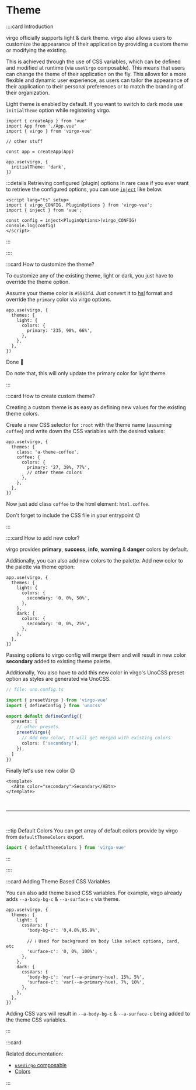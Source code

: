 # Theme

::::card Introduction

virgo officially supports light & dark theme. virgo also allows users to customize the appearance of their application by providing a custom theme or modifying the existing.

This is achieved through the use of CSS variables, which can be defined and modified at runtime (via `useVirgo` composable). This means that users can change the theme of their application on the fly. This allows for a more flexible and dynamic user experience, as users can tailor the appearance of their application to their personal preferences or to match the branding of their organization.

Light theme is enabled by default. If you want to switch to dark mode use `initialTheme` option while registering virgo.

```ts{9-11}
import { createApp } from 'vue'
import App from './App.vue'
import { virgo } from 'virgo-vue'

// other stuff

const app = createApp(App)

app.use(virgo, {
  initialTheme: 'dark',
})
```

:::details Retrieving configured (plugin) options
In rare case if you ever want to retrieve the configured options, you can use [`inject`](https://vuejs.org/guide/components/provide-inject.html#provide-inject) like below.

```vue
<script lang="ts" setup>
import { virgo_CONFIG, PluginOptions } from 'virgo-vue';
import { inject } from 'vue';

const config = inject<PluginOptions>(virgo_CONFIG)
console.log(config)
</script>
```

:::

::::

:::card How to customize the theme?

To customize any of the existing theme, light or dark, you just have to override the theme option.

Assume your theme color is `#5563fd`. Just convert it to [hsl](https://developer.mozilla.org/en-US/docs/Web/CSS/color_value/hsl) format and override the `primary` color via virgo options.

```ts{5}
app.use(virgo, {
  themes: {
    light: {
      colors: {
        primary: '235, 98%, 66%',
      },
    },
  },
})
```

Done 🥳

Do note that, this will only update the primary color for light theme.

:::

:::card How to create custom theme?

Creating a custom theme is as easy as defining new values for the existing theme colors.

Create a new CSS selector for `:root` with the theme name (assuming `coffee`) and write down the CSS variables with the desired values:

```ts{5}
app.use(virgo, {
  themes: {
    class: 'a-theme-coffee',
    coffee: {
      colors: {
        primary: '27, 39%, 77%',
        // other theme colors
      },
    },
  },
})
```

Now just add class `coffee` to the html element: `html.coffee`.

Don't forget to include the CSS file in your entrypoint 😜

:::

::::card How to add new color?

virgo provides **primary**, **success**, **info**, **warning** & **danger** colors by default.

Additionally, you can also add new colors to the palette. Add new color to the palette via theme option:

```ts{5,10}
app.use(virgo, {
  themes: {
    light: {
      colors: {
        secondary: '0, 0%, 50%',
      },
    },
    dark: {
      colors: {
        secondary: '0, 0%, 25%',
      },
    },
  },
})
```

Passing options to virgo config will merge them and will result in new color **secondary** added to existing theme palette.

Additionally, You also have to add this new color in virgo's UnoCSS preset option as styles are generated via UnoCSS.

```ts
// file: uno.config.ts

import { presetVirgo } from 'virgo-vue'
import { defineConfig } from 'unocss'

export default defineConfig({
  presets: [
    // other presets
    presetVirgo({
      // Add new color, It will get merged with existing colors
      colors: ['secondary'],
    }),
  ]
})
```

Finally let's use new color 😍

```vue
<template>
  <ABtn color="secondary">Secondary</ABtn>
</template>
```

<br>

---

<br>

:::tip Default Colors
You can get array of default colors provide by virgo from `defaultThemeColors` export.

```ts
import { defaultThemeColors } from 'virgo-vue'
```

:::

::::

:::card Adding Theme Based CSS Variables

You can also add theme based CSS variables. For example, virgo already adds `--a-body-bg-c` & `--a-surface-c` via theme.

```ts{5-8,13-14}
app.use(virgo, {
  themes: {
    light: {
      cssVars: {
        'body-bg-c': '0,4.8%,95.9%',

        // ℹ️ Used for background on body like select options, card, etc
        'surface-c': '0, 0%, 100%',
      },
    },
    dark: {
      cssVars: {
        'body-bg-c': 'var(--a-primary-hue), 15%, 5%',
        'surface-c': 'var(--a-primary-hue), 7%, 10%',
      },
    },
  },
})
```

Adding CSS vars will result in `--a-body-bg-c` & `--a-surface-c` being added to the theme CSS variables.

:::

:::card

Related documentation:

- [`useVirgo` composable](/guide/composables/useVirgo.md)
- [Colors](/guide/getting-started/customization.html#color)

:::
